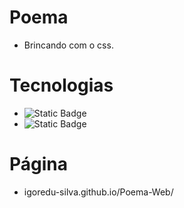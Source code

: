 # Poema
- Brincando com o css.

# 
# Tecnologias

 - ![Static Badge](https://img.shields.io/badge/html-e34c26)
 - ![Static Badge](https://img.shields.io/badge/css-264de4)

# Página

* igoredu-silva.github.io/Poema-Web/
